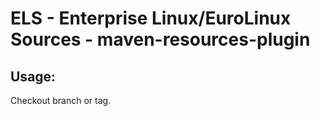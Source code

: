 # ELS - Enterprise Linux/EuroLinux Sources - maven-resources-plugin
 
## Usage:
  Checkout branch or tag.
